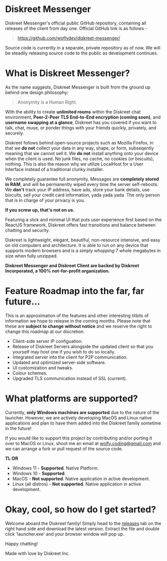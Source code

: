 # Diskreet Messenger
Diskreet Messenger's official public GitHub repository, containing all releases of the client from day one.
Official GitHub link is as follows - 

> https://github.com/woflydev/diskreet-messenger/

Source code is currently in a separate, private repository as of now. We will be steadily releasing source code to the public as development continues.

# What is Diskreet Messenger?
As the name suggests, Diskreet Messenger is built from the ground up behind one design philosophy:

> Anonymity is a Human Right. 

With the ability to create **unlimited rooms** within the Diskreet chat environment, **Peer-2-Peer TLS End-to-End encryption (coming soon)**, and **username swapping at a glance**, Diskreet has you covered if you want to talk, chat, muse, or ponder things with your friends quickly, privately, and securely. 

Diskreet follows behind open-source projects such as Mozilla Firefox, in that we **do not** collect your data in any way, shape, or form, subseqently meaning that we cannot sell it. We **do not** install anything onto your device when the client is used. No junk files, no cache, no cookies (or biscuits), nothing. This is also the reason why we utilize LocalHost for a User Interface instead of a traditional clunky installer. 

We completely guarantee full anonymity. Messages are **completely stored in RAM**, and will be permanently wiped every time the server self-reboots. We **don't** track your IP address, have ads, store your bank details, use biscuits, sell your credit card information, yada yada yada. The only person that is in charge of your privacy is you. 

**If you screw up, that's not on us.**

Featuring a slick and minimal UI that puts user experience first based on the ReactJS framework, Diskreet offers fast transitions and balance between chatting and security.

Diskreet is lightweight, elegant, beautiful, non-resource intensive, and easy on old computers and architecture. It is able to run on any device that supports modern browsers and is a simply *whopping* 7 whole megabytes in size when fully unzipped.

**Diskreet Messenger and Diskreet Client are backed by Diskreet Incorporated, a 100% not-for-profit organization.**

# Feature Roadmap into the far, far future...
This is an approximation of the features and other interesting titbits of information we hope to release in the coming months. Please note that these are **subject to change without notice** and we reserve the right to change this roadmap at our discretion.

- Client-side server IP configuation.
- Release of Diskreet Servers alongside the updated client so that you yourself may host one if you wish to do so locally.
- Integrated server into the client for P2P communication.
- Updated and optimized server-side software.
- UI customization and tweaks.
- Colour schemes.
- Upgraded TLS communication instead of SSL (current).

# What platforms are supported?
Currently, **only Windows machines are supported** due to the nature of the launcher. However, we are actively developing MacOS and Linux native applications and plan to have them added into the Diskreet family sometime in the future!

If you would like to support this project by contributing and/or porting it over to MacOS or Linux, shoot me an email at wolfy.coding@gmail.com and we can arrange a fork or pull request of the source code.

**TL:DR**
- Windows 11 - **Supported**. Native Platform.
- Windows 10 - **Supported**.
- MacOS - **Not supported**. Native application in active development.
- Linux (all distros) - **Not supported**. Native application in active development.

# Okay, cool, so how do I get started?
Welcome aboard the Diskreet family! Simply head to the [releases](https://github.com/woflydev/diskreet-messenger/releases) tab on the right hand side and download the latest version. Extract the file and double click 'launcher.exe' and your browser window will pop up.

Happy chatting!

Made with love by Diskreet Inc.
